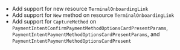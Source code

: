 * Add support for new resource `TerminalOnboardingLink`
* Add support for `New` method on resource `TerminalOnboardingLink`
* Add support for `CaptureMethod` on `PaymentIntentConfirmPaymentMethodOptionsCardPresentParams`, `PaymentIntentPaymentMethodOptionsCardPresentParams`, and `PaymentIntentPaymentMethodOptionsCardPresent`